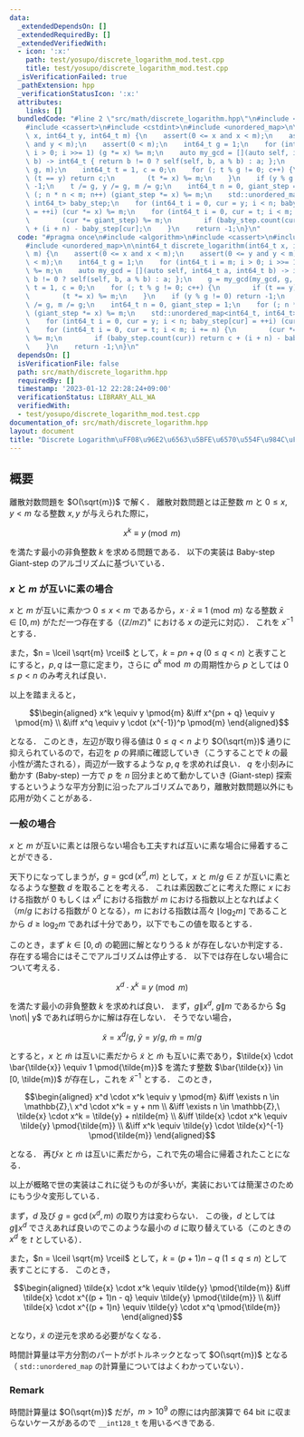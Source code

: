 ```yaml
---
data:
  _extendedDependsOn: []
  _extendedRequiredBy: []
  _extendedVerifiedWith:
  - icon: ':x:'
    path: test/yosupo/discrete_logarithm_mod.test.cpp
    title: test/yosupo/discrete_logarithm_mod.test.cpp
  _isVerificationFailed: true
  _pathExtension: hpp
  _verificationStatusIcon: ':x:'
  attributes:
    links: []
  bundledCode: "#line 2 \"src/math/discrete_logarithm.hpp\"\n#include <algorithm>\n\
    #include <cassert>\n#include <cstdint>\n#include <unordered_map>\n\nint64_t discrete_logarithm(int64_t\
    \ x, int64_t y, int64_t m) {\n    assert(0 <= x and x < m);\n    assert(0 <= y\
    \ and y < m);\n    assert(0 < m);\n    int64_t g = 1;\n    for (int64_t i = m;\
    \ i > 0; i >>= 1) (g *= x) %= m;\n    auto my_gcd = [](auto self, int64_t a, int64_t\
    \ b) -> int64_t { return b != 0 ? self(self, b, a % b) : a; };\n    g = my_gcd(my_gcd,\
    \ g, m);\n    int64_t t = 1, c = 0;\n    for (; t % g != 0; c++) {\n        if\
    \ (t == y) return c;\n        (t *= x) %= m;\n    }\n    if (y % g != 0) return\
    \ -1;\n    t /= g, y /= g, m /= g;\n    int64_t n = 0, giant_step = 1;\n    for\
    \ (; n * n < m; n++) (giant_step *= x) %= m;\n    std::unordered_map<int64_t,\
    \ int64_t> baby_step;\n    for (int64_t i = 0, cur = y; i < n; baby_step[cur]\
    \ = ++i) (cur *= x) %= m;\n    for (int64_t i = 0, cur = t; i < m; i += n) {\n\
    \        (cur *= giant_step) %= m;\n        if (baby_step.count(cur)) return c\
    \ + (i + n) - baby_step[cur];\n    }\n    return -1;\n}\n"
  code: "#pragma once\n#include <algorithm>\n#include <cassert>\n#include <cstdint>\n\
    #include <unordered_map>\n\nint64_t discrete_logarithm(int64_t x, int64_t y, int64_t\
    \ m) {\n    assert(0 <= x and x < m);\n    assert(0 <= y and y < m);\n    assert(0\
    \ < m);\n    int64_t g = 1;\n    for (int64_t i = m; i > 0; i >>= 1) (g *= x)\
    \ %= m;\n    auto my_gcd = [](auto self, int64_t a, int64_t b) -> int64_t { return\
    \ b != 0 ? self(self, b, a % b) : a; };\n    g = my_gcd(my_gcd, g, m);\n    int64_t\
    \ t = 1, c = 0;\n    for (; t % g != 0; c++) {\n        if (t == y) return c;\n\
    \        (t *= x) %= m;\n    }\n    if (y % g != 0) return -1;\n    t /= g, y\
    \ /= g, m /= g;\n    int64_t n = 0, giant_step = 1;\n    for (; n * n < m; n++)\
    \ (giant_step *= x) %= m;\n    std::unordered_map<int64_t, int64_t> baby_step;\n\
    \    for (int64_t i = 0, cur = y; i < n; baby_step[cur] = ++i) (cur *= x) %= m;\n\
    \    for (int64_t i = 0, cur = t; i < m; i += n) {\n        (cur *= giant_step)\
    \ %= m;\n        if (baby_step.count(cur)) return c + (i + n) - baby_step[cur];\n\
    \    }\n    return -1;\n}\n"
  dependsOn: []
  isVerificationFile: false
  path: src/math/discrete_logarithm.hpp
  requiredBy: []
  timestamp: '2023-01-12 22:28:24+09:00'
  verificationStatus: LIBRARY_ALL_WA
  verifiedWith:
  - test/yosupo/discrete_logarithm_mod.test.cpp
documentation_of: src/math/discrete_logarithm.hpp
layout: document
title: "Discrete Logarithm\uFF08\u96E2\u6563\u5BFE\u6570\u554F\u984C\uFF09"
---
```


## 概要
離散対数問題を $O(\sqrt{m})$ で解く．
離散対数問題とは正整数 $m$ と $0 \leq x, y < m$ なる整数 $x, y$ が与えられた際に，

$$x^k \equiv y \pmod{m}$$

を満たす最小の非負整数 $k$ を求める問題である．
以下の実装は Baby-step Giant-step のアルゴリズムに基づいている．

### $x$ と $m$ が互いに素の場合
$x$ と $m$ が互いに素かつ $0 \leq x < m$ であるから，$x \cdot \bar{x} \equiv 1 \pmod{m}$ なる整数 $\bar{x} \in [0, m)$ がただ一つ存在する（$(\mathbb{Z}/m\mathbb{Z})^\times$ における $x$ の逆元に対応）．
これを $x^{-1}$ とする．

また，$n = \lceil \sqrt{m} \rceil$ として，$k = pn + q\ (0 \leq q < n)$ と表すことにすると，$p, q$ は一意に定まり，さらに $a^k \bmod{m}$ の周期性から $p$ としては $0 \leq p < n$ のみ考えれば良い．

以上を踏まえると，

$$\begin{aligned}
    x^k \equiv y \pmod{m}
    &\iff x^{pn + q} \equiv y \pmod{m} \\
    &\iff x^q \equiv y \cdot (x^{-1})^p \pmod{m}
\end{aligned}$$

となる．
このとき，左辺が取り得る値は $0 \leq q < n$ より $O(\sqrt{m})$ 通りに抑えられているので，右辺を $p$ の昇順に確認していき（こうすることで $k$ の最小性が満たされる），両辺が一致するような $p, q$ を求めれば良い．
$q$ を小刻みに動かす (Baby-step) 一方で $p$ を $n$ 回分まとめて動かしていき (Giant-step) 探索するというような平方分割に沿ったアルゴリズムであり，離散対数問題以外にも応用が効くことがある．

### 一般の場合
$x$ と $m$ が互いに素とは限らない場合も工夫すれば互いに素な場合に帰着することができる．

天下りになってしまうが，$g = \gcd(x^d, m)$ として，$x$ と $m/g \in \mathbb{Z}$ が互いに素となるような整数 $d$ を取ることを考える．
これは素因数ごとに考えた際に $x$ における指数が 0 もしくは $x^d$ における指数が $m$ における指数以上となればよく（$m/g$ における指数が 0 となる），$m$ における指数は高々 $\lfloor \log_2 m \rfloor$ であることから $d \geq \log_2 m$ であれば十分であり，以下でもこの値を取るとする．

このとき，まず $k \in [0, d)$ の範囲に解となりうる $k$ が存在しないか判定する．
存在する場合にはそこでアルゴリズムは停止する．
以下では存在しない場合について考える．

$$x^d \cdot x^k \equiv y \pmod{m}$$

を満たす最小の非負整数 $k$ を求めれば良い．
まず，$g \| x^d,\ g \| m$ であるから $g \not\| y$ であれば明らかに解は存在しない．
そうでない場合，

$$\tilde{x} = x^d/g,\ \tilde{y} = y/g,\ \tilde{m} = m/g$$

とすると，$x$ と $\tilde{m}$ は互いに素だから $\tilde{x}$ と $\tilde{m}$ も互いに素であり，$\tilde{x} \cdot \bar{\tilde{x}} \equiv 1 \pmod{\tilde{m}}$ を満たす整数 $\bar{\tilde{x}} \in [0, \tilde{m})$ が存在し，これを $\tilde{x}^{-1}$ とする．
このとき，

$$\begin{aligned}
    x^d \cdot x^k \equiv y \pmod{m}
    &\iff \exists n \in \mathbb{Z},\ x^d \cdot x^k = y + nm \\
    &\iff \exists n \in \mathbb{Z},\ \tilde{x} \cdot x^k = \tilde{y} + n\tilde{m} \\
    &\iff \tilde{x} \cdot x^k \equiv \tilde{y} \pmod{\tilde{m}} \\
    &\iff x^k \equiv \tilde{y} \cdot \tilde{x}^{-1} \pmod{\tilde{m}}
\end{aligned}$$

となる．
再び$x$ と $\tilde{m}$ は互いに素だから，これで先の場合に帰着されたことになる．

以上が概略で世の実装はこれに従うものが多いが，実装においては簡潔さのためにもう少々変形している．

まず，$d$ 及び $g = \gcd(x^d, m)$ の取り方は変わらない．
この後，$d$ としては $g \| x^d$ でさえあれば良いのでこのような最小の $d$ に取り替えている（このときの $x^d$ を $t$ としている）．

また，$n = \lceil \sqrt{m} \rceil$ として，$k = (p + 1)n - q\ (1 \leq q \leq n)$ として表すことにする．
このとき，

$$\begin{aligned}
    \tilde{x} \cdot x^k \equiv \tilde{y} \pmod{\tilde{m}}
    &\iff \tilde{x} \cdot x^{(p + 1)n - q} \equiv \tilde{y} \pmod{\tilde{m}} \\
    &\iff \tilde{x} \cdot x^{(p + 1)n} \equiv \tilde{y} \cdot x^q \pmod{\tilde{m}}
\end{aligned}$$

となり，$\tilde{x}$ の逆元を求める必要がなくなる．

時間計算量は平方分割のパートがボトルネックとなって $O(\sqrt{m})$ となる（ `std::unordered_map` の計算量についてはよくわかっていない）．

### Remark
時間計算量は $O(\sqrt{m})$ だが，$m > 10^9$ の際には内部演算で 64 bit に収まらないケースがあるので `__int128_t` を用いるべきである.
